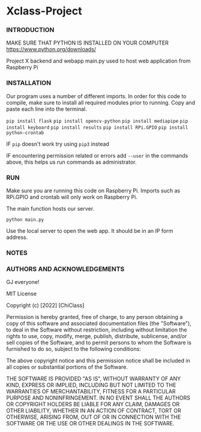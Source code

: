 # Xclass-Project



### INTRODUCTION
MAKE SURE THAT PYTHON IS INSTALLED ON YOUR COMPUTER
https://www.python.org/downloads/

Project X backend and webapp
main.py used to host web application from Raspberry Pi



### INSTALLATION

Our program uses a number of different imports. In order for this code to compile, make sure to install all required modules prior to running. Copy and paste each line into the terminal.


```pip install flask```
```pip install opencv-python```
```pip install mediapipe```
```pip install keyboard```
```pip install results```
```pip install RPi.GPIO```
```pip install python-crontab``` 

IF ```pip``` doesn't work try using ```pip3``` instead

IF encountering permission related or errors add ```--user``` in the commands above, this helps us run commands as administrator.

### RUN

Make sure you are running this code on Raspberry Pi. Imports such as RPi.GPIO and crontab will only work on Raspberry Pi.

The main function hosts our server.

```
python main.py
```

Use the local server to open the web app. It should be in an IP form address.


### NOTES


### AUTHORS AND ACKNOWLEDGEMENTS

GJ everyone!


MIT License

Copyright (c) [2022] [ChiClass]

Permission is hereby granted, free of charge, to any person obtaining a copy
of this software and associated documentation files (the "Software"), to deal
in the Software without restriction, including without limitation the rights
to use, copy, modify, merge, publish, distribute, sublicense, and/or sell
copies of the Software, and to permit persons to whom the Software is
furnished to do so, subject to the following conditions:

The above copyright notice and this permission notice shall be included in all
copies or substantial portions of the Software.

THE SOFTWARE IS PROVIDED "AS IS", WITHOUT WARRANTY OF ANY KIND, EXPRESS OR
IMPLIED, INCLUDING BUT NOT LIMITED TO THE WARRANTIES OF MERCHANTABILITY,
FITNESS FOR A PARTICULAR PURPOSE AND NONINFRINGEMENT. IN NO EVENT SHALL THE
AUTHORS OR COPYRIGHT HOLDERS BE LIABLE FOR ANY CLAIM, DAMAGES OR OTHER
LIABILITY, WHETHER IN AN ACTION OF CONTRACT, TORT OR OTHERWISE, ARISING FROM,
OUT OF OR IN CONNECTION WITH THE SOFTWARE OR THE USE OR OTHER DEALINGS IN THE
SOFTWARE.